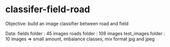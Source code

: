 # classifer-field-road

Objective: build an image classifier between road and field

Data: 
    fields folder : 45 images
    roads folder : 108 images
    test_images folder : 10 images
    => small amount, imbalance classes, mix format jpg and jpeg